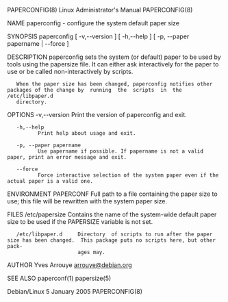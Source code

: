 PAPERCONFIG(8)                                             Linux Administrator's Manual                                             PAPERCONFIG(8)

NAME
       paperconfig - configure the system default paper size

SYNOPSIS
       paperconfig [ -v,--version ] [ -h,--help ] [ -p, --paper papername | --force ]

DESCRIPTION
       paperconfig sets the system (or default) paper to be used by tools using the papersize file.  It can either ask interactively for the paper
       to use or be called non-interactively by scripts.

       When the paper size has been changed, paperconfig notifies other packages of the change by  running  the  scripts  in  the  /etc/libpaper.d
       directory.

OPTIONS
       -v,--version
              Print the version of paperconfig and exit.

       -h,--help
              Print help about usage and exit.

       -p, --paper papername
              Use papername if possible. If papername is not a valid paper, print an error message and exit.

       --force
              Force interactive selection of the system paper even if the actual paper is a valid one.

ENVIRONMENT
       PAPERCONF Full path to a file containing the paper size to use; this file will be rewritten with the system paper size.

FILES
       /etc/papersize      Contains the name of the system-wide default paper size to be used if the PAPERSIZE variable is not set.

       /etc/libpaper.d     Directory  of scripts to run after the paper size has been changed.  This package puts no scripts here, but other pack‐
                           ages may.

AUTHOR
       Yves Arrouye <arrouye@debian.org>

SEE ALSO
       paperconf(1)
       papersize(5)

Debian/Linux                                                      5 January 2005                                                    PAPERCONFIG(8)
